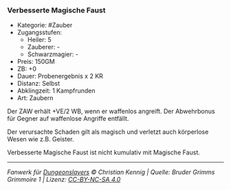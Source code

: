 ### Verbesserte Magische Faust

- Kategorie: #Zauber
- Zugangsstufen:
  - Heiler: 5
  - Zauberer: -
  - Schwarzmagier: -
- Preis: 150GM
- ZB: +0
- Dauer: Probenergebnis x 2 KR
- Distanz: Selbst
- Abklingzeit: 1 Kampfrunden
- Art: Zaubern

Der ZAW erhält +VE/2 WB, wenn er waffenlos angreift. Der Abwehrbonus für Gegner auf waffenlose Angriffe entfällt.

Der verursachte Schaden gilt als magisch und verletzt auch körperlose Wesen wie z.B. Geister.

Verbesserte Magische Faust ist nicht kumulativ mit Magische Faust.

---

_Fanwerk für [Dungeonslayers](https://www.dungeonslayers.net/) © Christian Kennig | Quelle: Bruder Grimms Grimmoire 1 | Lizenz: [CC-BY-NC-SA 4.0](https://creativecommons.org/licenses/by-nc-sa/4.0/deed.de)_
